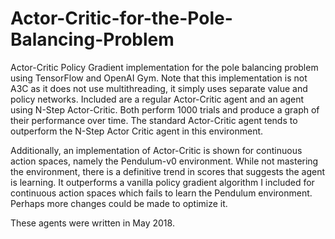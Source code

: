 # Actor-Critic-for-the-Pole-Balancing-Problem
Actor-Critic Policy Gradient implementation for the pole balancing problem using TensorFlow and OpenAI Gym. Note that this implementation is not A3C as it does not use multithreading, it simply uses separate value and policy networks. Included are a regular Actor-Critic agent and an agent using N-Step Actor-Critic. Both perform 1000 trials and produce a graph of their performance over time. The standard Actor-Critic agent tends to outperform the N-Step Actor Critic agent in this environment. 

Additionally, an implementation of Actor-Critic is shown for continuous action spaces, namely the Pendulum-v0 environment. While not mastering the environment, there is a definitive trend in scores that suggests the agent is learning. It outperforms a vanilla policy gradient algorithm I included for continuous action spaces which fails to learn the Pendulum environment. Perhaps more changes could be made to optimize it.

These agents were written in May 2018.
